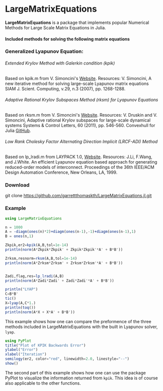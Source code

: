 # LargeMatrixEquations
**LargeMatrixEquations** is a package that implements popular Numerical Methods for Large Scale Matrix Equations in Julia.

#### Included methods for solving the following matrix equations

### Generalized Lyapunov Equation:
###### Extended Krylov Method with Galerkin condition (kpik)
Based on kpik.m from V. Simoncini's [Website](http://www.dm.unibo.it/~simoncin/software.html). 
Resources:
V. Simoncini, 
A new iterative method for solving large-scale Lyapunov matrix equations 
SIAM J. Scient. Computing, v.29, n.3 (2007), pp. 1268-1288. 

###### Adaptive Rational Krylov Subspaces Method (rksm) for Lyapunov Equations
Based on rksm.m from V. Simoncini's [Website](http://www.dm.unibo.it/~simoncin/software.html).
Resources:
V. Druskin and V. Simoncini, 
Adaptive rational Krylov subspaces for large-scale dynamical systems 
Systems & Control Letters, 60 (2011), pp. 546-560. 
Convexhull for Julia [GitHub](https://github.com/intdxdt/convexhull.jl).

###### Low Rank Cholesky Factor Alternating Direction Implicit (LRCF-ADI) Method
Based on lp_lradi.m from LAYPACK 1.0, [Website](https://www.tu-chemnitz.de/sfb393/lyapack/).
Resources:
J.Li, F.Wang, and J.White.
An efficient Lyapunov equation based approach for generating
reduced-order models of interconnect.
Proceedings of the 36th IEEE/ACM Design Automation Conference,
New Orleans, LA, 1999.

### Download
git clone https://github.com/garrettthomaskth/LargeMatrixEquations.jl.git

### Example
```julia
using LargeMatrixEquations

n = 1000
A = -diagm(ones(n)*2)+diagm(ones(n-1),-1)+diagm(ones(n-1),1)
B = ones(n,1)

Zkpik,er2=kpik(A,B,tol=1e-14)
println(norm(A*Zkpik*Zkpik' + Zkpik*Zkpik'*A' + B*B'))

Zrksm,resnorm=rksm(A,B,tol=1e-14)
println(norm(A*Zrksm*Zrksm' + Zrksm*Zrksm'*A' + B*B'))


Zadi,flag,res=lp_lradi(A,B)
println(norm(A*Zadi*Zadi' + Zadi*Zadi'*A' + B*B'))

println("LYAP")
C=B*B'
tic()
X=lyap(A,C*1.)
println(toq())
println(norm(A*X + X*A' + B*B'))
```
This example shows how one can compare the preformence of the three methods included in LargeMatrixEquations with the built in Lyapunov solver, ```lyap```.

```julia
using PyPlot
title("Plot of KPIK Backwards Error")
ylabel("Error")
xlabel("Iteration")
semilogy(er2, color="red", linewidth=2.0, linestyle="--")
show()
```

The second part of this example shows how one can use the package PyPlot to visualize the information returned from ```kpik```. This idea is of course also applicable to the other functions. 
